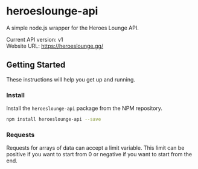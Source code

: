# heroeslounge-api
A simple node.js wrapper for the Heroes Lounge API.

Current API version: v1\
Website URL: https://heroeslounge.gg/

## Getting Started
These instructions will help you get up and running.

### Install
Install the `heroeslounge-api` package from the NPM repository.
```bash
npm install heroeslounge-api --save
```

### Requests
Requests for arrays of data can accept a limit variable.
This limit can be positive if you want to start from 0 or
negative if you want to start from the end.

